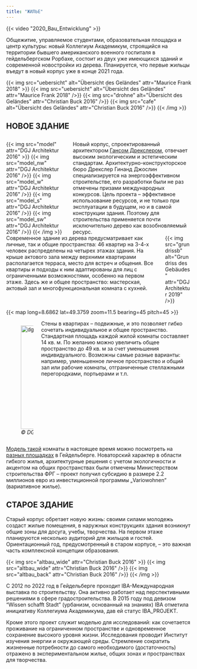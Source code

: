 ```yaml
---
title: "ЖИЛЬЕ"
---
```


{{< video "2020_Bau_Entwicklung" >}}

Общежитие, управляемое студентами, образовательная площадка и центр культуры: новый Коллегиум Академикум, строящийся на территории бывшего американского военного госпиталя в гейдельбергском Рорбахе, состоит из двух уже имеющихся зданий и современной новостройки из дерева. Планируется, что первые жильцы въедут в новый корпус уже в конце 2021 года.

{{< img src="uebersicht" alt="Übersicht des Geländes" attr="Maurice Frank 2018" >}}
    {{< img src="uebersicht" alt="Übersicht des Geländes" attr="Maurice Frank 2018" />}}
    {{< img src="drohne" alt="Übersicht des Geländes" attr="Christian Buck 2016" />}}
    {{< img src="cafe" alt="Übersicht des Geländes" attr="Christian Buck 2016" />}}
{{< /img >}}

## НОВОЕ ЗДАНИЕ

<div class="columns" style="margin-top: 2em;">
    <div class="column">
    {{< img src="model" attr="DGJ Architektur 2016" >}}
        {{< img src="model_nw" attr="DGJ Architektur 2016" />}}
        {{< img src="model_w" attr="DGJ Architektur 2016" />}}
        {{< img src="model_s" attr="DGJ Architektur 2016" />}}
        {{< img src="model_sw" attr="DGJ Architektur 2016" />}}
    {{< /img >}}
    </div>
    <div class="column">
      Новый корпус, спроектированный архитектором <a href="http://dgj.eu/portfolio/dgj223-iba-collegium-academicum/">Гансом Дрекслером</a>, отвечает высоким экологическим и эстетическим стандартам. Архитектурно-конструкторское бюро Дрекслер Гинанд Джослин специализируется на энергоэффективном строительстве, его разработки были не раз отмечены призами международных конкурсов. Цель проекта – эффективное использование ресурсов, и не только при эксплуатации в будущем, но и в самой конструкции здания. Поэтому для строительства применяется почти исключительно дерево как возобновляемый ресурс.
    </div>
</div>

<div class="columns">
    <div class="column">
      Современное здание из дерева предусматривает как личные, так и общие пространства: 46 квартир на 3-4-х человек распределены на четырех этажах здания. На крыше актового зала между верхними квартирами располагается терраса, место для встреч и общения. Все квартиры и подходы к ним адаптированы для лиц с ограниченными возможностями, особенно на первом этаже. Здесь же и общее пространство: мастерская, актовый зал и многофункциональная комната с кухней.
    </div>
    <div class="column">
        {{< img src="grundrissb" alt="Grundriss des Gebäudes" attr="DGJ Architektur 2019" />}}
    </div>
</div>

{{< map long=8.6862 lat=49.3759 zoom=11.5 bearing=45 pitch=45 >}}

<div class="columns">
    <div class="column" style="display:flex; align-items: center;">
        <figure>
            <a data-flickr-embed="true"  href="https://www.flickr.com/photos/24045214@N06/39829536020/" title="dgj223_IBA-CA_Stop Motion Movie 2018.04.10 ALL 8.4 SOUND HAV264"><img src="https://farm1.staticflickr.com/876/39829536020_3c98b557ef.jpg" width="500" height="281" alt="dgj223_IBA-CA_Stop Motion Movie 2018.04.10 ALL 8.4 SOUND HAV264"></a><script async src="//embedr.flickr.com/assets/client-code.js" charset="utf-8"></script>
            <figcaption><cite>© DGJ Architekten 2018</cite></figcaption>
        </figure>
    </div>
    <div class="column">
      Стены в квартирах – подвижные, и это позволяет гибко сочетать индивидуальное и общее пространство. Стандартная площадь каждой жилой комнаты составляет 14 кв. м. По желанию можно увеличить общее пространство до 49 кв. м за счет уменьшения индивидуального. Возможны самые разные варианты: например, уменьшенное личное пространство и общий зал или рабочие комнаты, отграниченные стеллажными перегородками, портьерами и т.п.
    </div>
</div>

[Модель такой](/ru/модель-комнаты) комнаты в настоящее время можно посмотреть на [разных площадках](/ru/проехать) в Гейдельберге.
Новаторский характер в области гибкого жилья, архитектурные решения с учетом экологичности и акцентом на общих пространствах были отмечены Министерством строительства ФРГ – проект получил субсидию в размере 2.2 миллионов евро из инвестиционной программы „Variowohnen“ (вариативное жилье).

## СТАРОЕ ЗДАНИЕ

Старый корпус обретает новую жизнь: своими силами молодежь создаст жилые помещения, в наружных конструкциях здания возникнут общие зоны для досуга, учебы, творчества. На первом этаже планируются несколько аудиторий для жильцов и гостей. Ориентационный год, предусмотренный в старом корпусе, – это важная часть комплексной концепции образования.

{{< img src="altbau_wide" attr="Christian Buck 2016" >}}
    {{< img src="altbau_wide" attr="Christian Buck 2016" />}}
    {{< img src="altbau_back" attr="Christian Buck 2016" />}}
{{< /img >}}


С 2012 по 2022 год в Гейдельберге проходит IBA-Международная выставка по строительству. Она активно работает над перспективными решениями в сфере градостроительства. В 2015 году под девизом “Wissen schafft Stadt” (урбанизм, основанный на знаниях) IBA отметила инициативу Коллегиума Академикума, дав ей статус IBA_PROJEKT.

Кроме этого проект служит моделью для исследований: как сочетается проживание на ограниченном пространстве и одновременное сохранение высокого уровня жизни. Исследования проводит Институт изучения энергии и окружающей среды. Стремление сократить жизненные потребности до самого необходимого (достаточность) отражено в экспериментальном жилье, общих зонах и пространствах для творчества.

